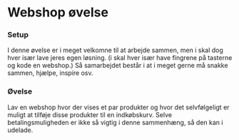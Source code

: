 # Webshop øvelse
### Setup
I denne øvelse er i meget velkomne til at arbejde sammen, men i skal dog hver især lave jeres egen løsning. (i skal hver især have fingrene på tasterne og kode en webshop.) Så samarbejdet består i at i meget gerne må snakke sammen, hjælpe, inspire osv.

### Øvelse
Lav en webshop hvor der vises et par produkter og hvor det selvfølgeligt er muligt at tilføje disse produkter til en indkøbskurv. Selve betalingsmuligheden er ikke så vigtig i denne sammenhæng, så den kan i udelade.
